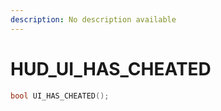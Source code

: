 ```yaml
---
description: No description available 
---
```


# HUD\_UI_HAS_CHEATED

```cpp
bool UI_HAS_CHEATED();
```